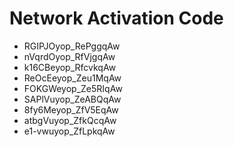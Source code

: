 # Network Activation Code
* RGIPJOyop_RePggqAw
* nVqrdOyop_RfVjgqAw
* k16CBeyop_RfcvkqAw
* ReOcEeyop_Zeu1MqAw
* FOKGWeyop_Ze5RIqAw
* SAPlVuyop_ZeABQqAw
* 8fy6Meyop_ZfV5EqAw
* atbgVuyop_ZfkQcqAw
* e1-vwuyop_ZfLpkqAw